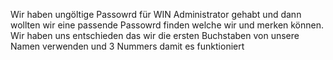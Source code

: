 Wir haben ungöltige Passowrd für WIN Administrator gehabt und dann wollten wir eine passende Passowrd finden welche wir und merken können. Wir haben uns entschieden das wir die ersten Buchstaben von unsere Namen verwenden und 3 Nummers damit es funktioniert
